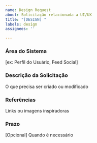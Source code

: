 ```yaml
---
name: Design Request
about: Solicitação relacionada a UI/UX
title: "[DESIGN] "
labels: design
assignees: ''

---
```


### Área do Sistema
[ex: Perfil do Usuário, Feed Social]

### Descrição da Solicitação
O que precisa ser criado ou modificado

### Referências
Links ou imagens inspiradoras

### Prazo
[Opcional] Quando é necessário